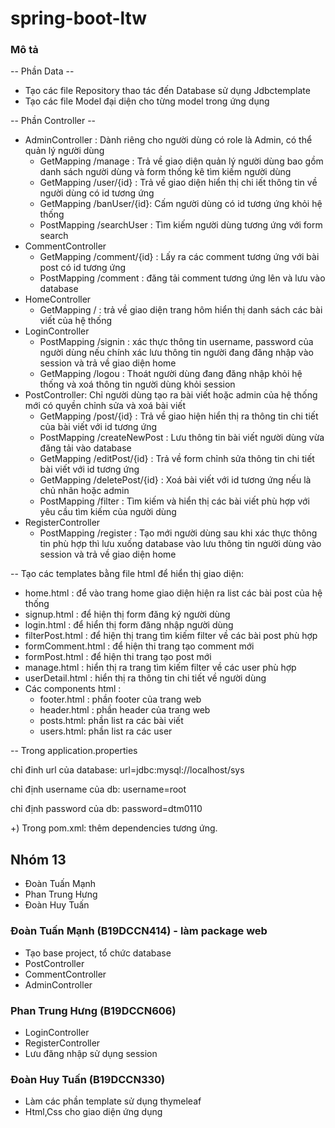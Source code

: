 # spring-boot-ltw

### Mô tả
-- Phần Data --
- Tạo các file Repository thao tác đến Database sử dụng Jdbctemplate
- Tạo các file Model đại diện cho từng model trong ứng dụng

-- Phần Controller --
- AdminController : Dành riêng cho người dùng có role là Admin, có thể quản lý người dùng
  - GetMapping /manage : Trả về giao diện quản lý người dùng bao gồm danh sách người dùng và form thống kê tìm kiếm người dùng
  - GetMapping /user/{id} : Trả về giao diện hiển thị chi iết thông tin về người dùng có id tương ứng
  - GetMapping /banUser/{id}: Cấm người dùng có id tương ứng khỏi hệ thống
  - PostMapping /searchUser : Tìm kiếm người dùng tương ứng với form search
- CommentController   
  - GetMapping /comment/{id} : Lấy ra các comment tương ứng với bài post có id tương ứng
  - PostMapping /comment : đăng tải comment tương ứng lên và lưu vào database
- HomeController 
  - GetMapping / : trả về giao diện trang hôm hiển thị danh sách các bài viết của hệ thống
- LoginController
  - PostMapping /signin : xác thực thông tin username, password của người dùng nếu chính xác lưu thông tin người đang đăng nhập vào session và trả về giao diện home
  - GetMapping /logou : Thoát người dùng đang đăng nhập khỏi hệ thống và xoá thông tin người dùng khỏi session
- PostController: Chỉ người dùng tạo ra bài viết hoặc admin của hệ thống mới có quyền chỉnh sửa và xoá bài viết
  - GetMapping /post/{id} : Trả về giao hiện hiển thị ra thông tin chi tiết của bài viết với id tương ứng
  - PostMapping /createNewPost : Lưu thông tin bài viết người dùng vừa đăng tải vào database
  - GetMapping /editPost/{id} : Trả về form chỉnh sửa thông tin chi tiết bài viết với id tương ứng
  - GetMapping /deletePost/{id} : Xoá bài viết với id tương ứng nếu là chủ nhân hoặc admin
  - PostMapping /filter : Tìm kiếm và hiển thị các bài viết phù hợp với yêu cầu tìm kiếm của người dùng
- RegisterController
  - PostMapping /register : Tạo mới người dùng sau khi xác thực thông tin phù hợp thì lưu xuống database vào lưu thông tin người dùng vào session và trả về giao diện home

-- Tạo các templates bằng file html để hiển thị giao diện:

  - home.html : để vào trang home giao diện hiện ra list các bài post của hệ thống
  - signup.html : để hiện thị form đăng ký người dùng
  - login.html : để hiển thị form đăng nhập người dùng
  - filterPost.html : để hiện thị trang tìm kiếm filter về các bài post phù hợp
  - formComment.html : để hiện thi trang tạo comment mới
  - formPost.html : để hiện thi trang tạo post mới
  - manage.html : hiển thị ra trang tìm kiếm filter về các user phù hợp
  - userDetail.html : hiển thị ra thông tin chi tiết về người dùng 
  - Các components html :
    - footer.html : phần footer của trang web
    - header.html : phần header của trang web
    - posts.html: phần list ra các bài viết 
    - users.html: phần list ra các user

-- Trong application.properties

chỉ đinh url của database: url=jdbc:mysql://localhost/sys

chỉ định username của db: username=root

chỉ định password của db: password=dtm0110

+) Trong pom.xml:
thêm dependencies tương ứng.

## Nhóm 13
- Đoàn Tuấn Mạnh
- Phan Trung Hưng
- Đoàn Huy Tuấn

### Đoàn Tuấn Mạnh (B19DCCN414) - làm package web

- Tạo base project, tổ chức database
- PostController
- CommentController
- AdminController
### Phan Trung Hưng (B19DCCN606)

- LoginController
- RegisterController
- Lưu đăng nhập sử dụng session
### Đoàn Huy Tuấn (B19DCCN330) 

- Làm các phần template sử dụng thymeleaf
- Html,Css cho giao diện ứng dụng
